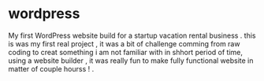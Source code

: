 # wordpress
My first WordPress website build for a startup vacation rental business .
this is was my first real project , it was a bit of challenge comming from raw coding to creat something i am not familiar with in shhort period of time, using a website builder , it was really fun to make fully functional website in matter of couple hourss ! .
